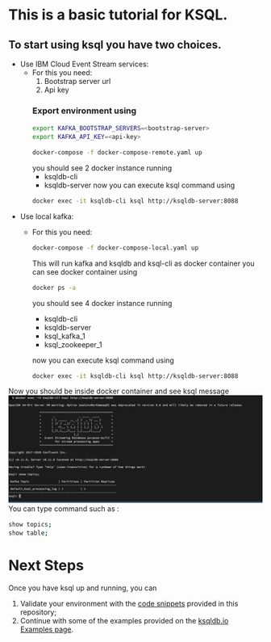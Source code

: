 # This is a basic tutorial for KSQL.
## To start using ksql you have two choices.
* Use IBM Cloud Event Stream services:
    * For this you need:
        1. Bootstrap server url
        1. Api key
        ### Export environment using
        ```bash
        export KAFKA_BOOTSTRAP_SERVERS=<bootstrap-server>
        export KAFKA_API_KEY=<api-key>
        ```
        ```bash
        docker-compose -f docker-compose-remote.yaml up
        ```
         you should see 2 docker instance running
        * ksqldb-cli
        * ksqldb-server
        now you can execute ksql command using
        ```bash
        docker exec -it ksqldb-cli ksql http://ksqldb-server:8088
        ```
* Use local kafka:
    * For this you need:
        ```bash
        docker-compose -f docker-compose-local.yaml up
        ```
        This will run kafka and ksqldb and ksql-cli as docker container
        you can see docker container using
        ```bash
        docker ps -a
        ```
        you should see 4 docker instance running
        * ksqldb-cli
        * ksqldb-server
        * ksql_kafka_1
        * ksql_zookeeper_1

        now you can execute ksql command using
        ```bash
        docker exec -it ksqldb-cli ksql http://ksqldb-server:8088
        ```
Now you should be inside docker container and see ksql message
![GitHub Logo](./images/ksql-beginner.png)
You can type command such as :
```bash
show topics;
show table;
```
# Next Steps

Once you have ksql up and running, you can
1. Validate your environment with the [code snippets](https://github.com/ibm-cloud-architecture/refarch-eda-tools/blob/master/labs/ksql-tutorial/tutorial/code) provided in this repository;
2. Continue with some of the examples provided on the [ksqldb.io Examples page](https://ksqldb.io/examples.html).
